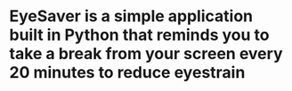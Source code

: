 # EyeSaver is a simple application built in Python that reminds you to take a break from your screen every 20 minutes to reduce eyestrain
